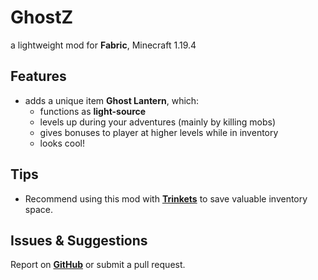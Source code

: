 # GhostZ
a lightweight mod for **Fabric**, Minecraft 1.19.4

## Features
- adds a unique item **Ghost Lantern**, which:
  - functions as **light-source**
  - levels up during your adventures (mainly by killing mobs)
  - gives bonuses to player at higher levels while in inventory
  - looks cool!

## Tips 
- Recommend using this mod with [**Trinkets**](https://www.curseforge.com/minecraft/mc-mods/trinkets) to save valuable inventory space.

## Issues & Suggestions
Report on [**GitHub**]() or submit a pull request.
